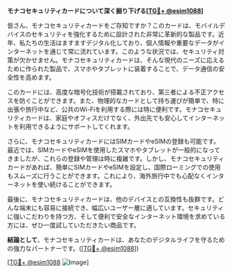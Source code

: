**モナコセキュリティカードについて深く掘り下げる[[TG💪+ @esim1088](https://t.me/s/esim1088)]**

皆さん、モナコセキュリティカードをご存知ですか？このカードは、モバイルデバイスのセキュリティを強化するために設計された非常に革新的な製品です。近年、私たちの生活はますますデジタル化しており、個人情報や重要なデータがインターネットを通じて常に流れています。このような状況では、セキュリティ対策が欠かせません。モナコセキュリティカードは、そんな現代のニーズに応えるために作られた製品で、スマホやタブレットに装着することで、データ通信の安全性を高めます。

このカードには、高度な暗号化技術が搭載されており、第三者による不正アクセスを防ぐことができます。また、物理的なカードとして持ち運びが簡単で、特に出張や旅行中など、公共のWi-Fiを利用する際には特に便利です。モナコセキュリティカードは、家庭やオフィスだけでなく、外出先でも安心してインターネットを利用できるようにサポートしてくれます。

さらに、モナコセキュリティカードにはSIMカードやeSIMの登録も可能です。最近では、SIMカードやeSIMを使用したスマホやタブレットが一般的になってきましたが、これらの登録や管理は時に複雑です。しかし、モナコセキュリティカードがあれば、簡単にSIMカードやeSIMを設定し、国際ローミングでの使用もスムーズに行うことができます。これにより、海外旅行中でも心配なくインターネットを使い続けることができます。

最後に、モナコセキュリティカードは、他のデバイスとの互換性も抜群です。どんな端末にも容易に接続でき、幅広いユーザー層に適しています。セキュリティに強いこだわりを持つ方、そして便利で安全なインターネット環境を求めている方には、ぜひ一度試していただきたい商品です。

**結論として**、モナコセキュリティカードは、あなたのデジタルライフを守るための強力なパートナーです。([[TG💪+ @esim1088](https://t.me/s/esim1088)])

[[TG💪+ @esim1088](https://t.me/s/esim1088) ![Image](https://i.postimg.cc/Y0z9fWf4/image.png)]